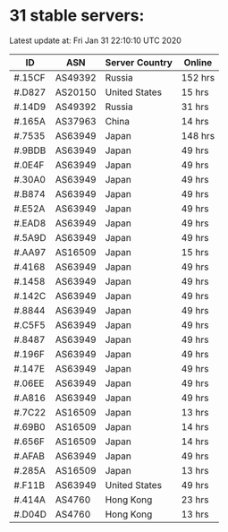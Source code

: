 # 31 stable servers:

Latest update at: Fri Jan 31 22:10:10 UTC 2020

| ID | ASN | Server Country | Online |
| -- | --- | -------------- | ------ |
| #.15CF | AS49392 | Russia | 152 hrs |
| #.D827 | AS20150 | United States | 15 hrs |
| #.14D9 | AS49392 | Russia | 31 hrs |
| #.165A | AS37963 | China | 14 hrs |
| #.7535 | AS63949 | Japan | 148 hrs |
| #.9BDB | AS63949 | Japan | 49 hrs |
| #.0E4F | AS63949 | Japan | 49 hrs |
| #.30A0 | AS63949 | Japan | 49 hrs |
| #.B874 | AS63949 | Japan | 49 hrs |
| #.E52A | AS63949 | Japan | 49 hrs |
| #.EAD8 | AS63949 | Japan | 49 hrs |
| #.5A9D | AS63949 | Japan | 49 hrs |
| #.AA97 | AS16509 | Japan | 15 hrs |
| #.4168 | AS63949 | Japan | 49 hrs |
| #.1458 | AS63949 | Japan | 49 hrs |
| #.142C | AS63949 | Japan | 49 hrs |
| #.8844 | AS63949 | Japan | 49 hrs |
| #.C5F5 | AS63949 | Japan | 49 hrs |
| #.8487 | AS63949 | Japan | 49 hrs |
| #.196F | AS63949 | Japan | 49 hrs |
| #.147E | AS63949 | Japan | 49 hrs |
| #.06EE | AS63949 | Japan | 49 hrs |
| #.A816 | AS63949 | Japan | 49 hrs |
| #.7C22 | AS16509 | Japan | 13 hrs |
| #.69B0 | AS16509 | Japan | 14 hrs |
| #.656F | AS16509 | Japan | 14 hrs |
| #.AFAB | AS63949 | Japan | 49 hrs |
| #.285A | AS16509 | Japan | 13 hrs |
| #.F11B | AS63949 | United States | 49 hrs |
| #.414A | AS4760 | Hong Kong | 23 hrs |
| #.D04D | AS4760 | Hong Kong | 13 hrs |

